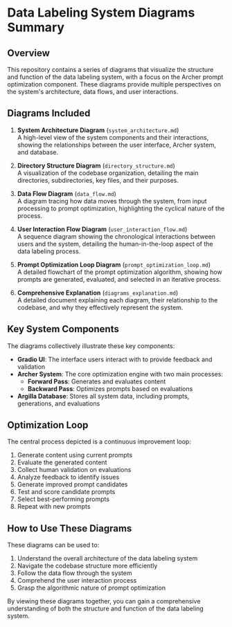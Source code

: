 # Data Labeling System Diagrams Summary

## Overview

This repository contains a series of diagrams that visualize the structure and function of the data labeling system, with a focus on the Archer prompt optimization component. These diagrams provide multiple perspectives on the system's architecture, data flows, and user interactions.

## Diagrams Included

1. **System Architecture Diagram** (`system_architecture.md`)  
   A high-level view of the system components and their interactions, showing the relationships between the user interface, Archer system, and database.

2. **Directory Structure Diagram** (`directory_structure.md`)  
   A visualization of the codebase organization, detailing the main directories, subdirectories, key files, and their purposes.

3. **Data Flow Diagram** (`data_flow.md`)  
   A diagram tracing how data moves through the system, from input processing to prompt optimization, highlighting the cyclical nature of the process.

4. **User Interaction Flow Diagram** (`user_interaction_flow.md`)  
   A sequence diagram showing the chronological interactions between users and the system, detailing the human-in-the-loop aspect of the data labeling process.

5. **Prompt Optimization Loop Diagram** (`prompt_optimization_loop.md`)  
   A detailed flowchart of the prompt optimization algorithm, showing how prompts are generated, evaluated, and selected in an iterative process.

6. **Comprehensive Explanation** (`diagrams_explanation.md`)  
   A detailed document explaining each diagram, their relationship to the codebase, and why they effectively represent the system.

## Key System Components

The diagrams collectively illustrate these key components:

- **Gradio UI**: The interface users interact with to provide feedback and validation
- **Archer System**: The core optimization engine with two main processes:
  - **Forward Pass**: Generates and evaluates content
  - **Backward Pass**: Optimizes prompts based on evaluations
- **Argilla Database**: Stores all system data, including prompts, generations, and evaluations

## Optimization Loop

The central process depicted is a continuous improvement loop:

1. Generate content using current prompts
2. Evaluate the generated content
3. Collect human validation on evaluations
4. Analyze feedback to identify issues
5. Generate improved prompt candidates
6. Test and score candidate prompts
7. Select best-performing prompts
8. Repeat with new prompts

## How to Use These Diagrams

These diagrams can be used to:

1. Understand the overall architecture of the data labeling system
2. Navigate the codebase structure more efficiently
3. Follow the data flow through the system
4. Comprehend the user interaction process
5. Grasp the algorithmic nature of prompt optimization

By viewing these diagrams together, you can gain a comprehensive understanding of both the structure and function of the data labeling system. 